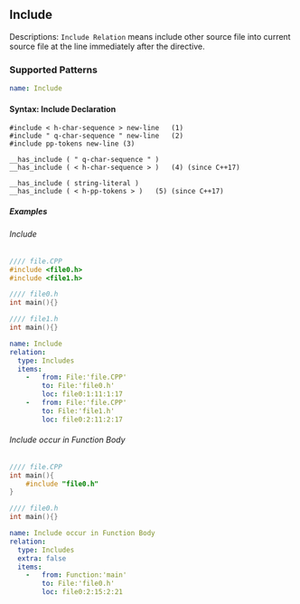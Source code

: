 ## Include
Descriptions: `Include Relation` means include other source file into current source file at the line immediately after the directive.

### Supported Patterns
```yaml
name: Include
```
#### Syntax: Include Declaration

```text
#include < h-char-sequence > new-line	(1)	
#include " q-char-sequence " new-line	(2)	
#include pp-tokens new-line	(3)	

__has_include ( " q-char-sequence " )
__has_include ( < h-char-sequence > )	(4)	(since C++17)

__has_include ( string-literal )
__has_include ( < h-pp-tokens > )	(5)	(since C++17)
```

##### Examples
###### Include
```CPP
//// file.CPP
#include <file0.h>
#include <file1.h>
```
```CPP
//// file0.h
int main(){}
```

```CPP
//// file1.h
int main(){}
```

```yaml
name: Include
relation:
  type: Includes
  items:
    -   from: File:'file.CPP'
        to: File:'file0.h'
        loc: file0:1:11:1:17
    -   from: File:'file.CPP'
        to: File:'file1.h'
        loc: file0:2:11:2:17
```

###### Include occur in Function Body
```CPP
//// file.CPP
int main(){
    #include "file0.h"
}
```
```CPP
//// file0.h
int main(){}
```

```yaml
name: Include occur in Function Body
relation:
  type: Includes
  extra: false
  items:
    -   from: Function:'main'
        to: File:'file0.h'
        loc: file0:2:15:2:21
```
